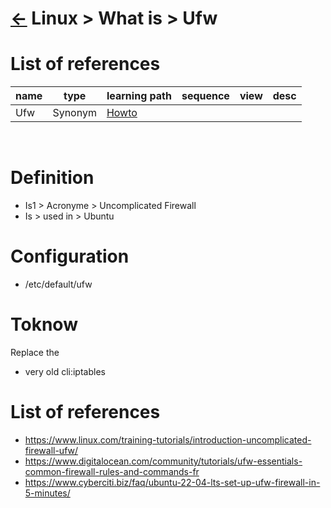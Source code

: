 # [&larr;][Repo_Readme] Linux > What is > Ufw

[//]: #(Reference)
[Repo_Readme]:    ../list/object_list.md


[Ufw_Howto]:  ../howto/ufw_howto.md


# List of references

|name|type|learning path|sequence|view|desc|
|-|-|-|-|-|-|
|Ufw|Synonym|[Howto][Ufw_Howto]|
<br>

# Definition
- Is1 > Acronyme > Uncomplicated Firewall
- Is  > used in > Ubuntu

# Configuration

- /etc/default/ufw

# Toknow
Replace  the
  - very old cli:iptables

# List of references
- https://www.linux.com/training-tutorials/introduction-uncomplicated-firewall-ufw/
- https://www.digitalocean.com/community/tutorials/ufw-essentials-common-firewall-rules-and-commands-fr
- https://www.cyberciti.biz/faq/ubuntu-22-04-lts-set-up-ufw-firewall-in-5-minutes/